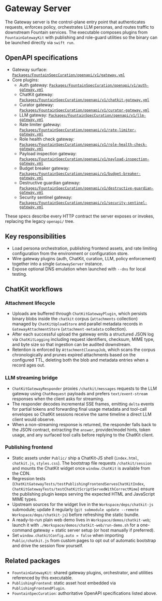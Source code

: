 # Gateway Server

The Gateway server is the control-plane entry point that authenticates requests, enforces policy, orchestrates LLM personas, and routes traffic to downstream Fountain services. The executable composes plugins from `FountainGatewayKit` with publishing and role-guard utilities so the binary can be launched directly via `swift run`.

## OpenAPI specifications

- Gateway surface: [`Packages/FountainSpecCuration/openapi/v1/gateway.yml`](../../../FountainSpecCuration/openapi/v1/gateway.yml)
- Core plugins:
  - Auth gateway: [`Packages/FountainSpecCuration/openapi/v1/auth-gateway.yml`](../../../FountainSpecCuration/openapi/v1/auth-gateway.yml)
  - ChatKit gateway: [`Packages/FountainSpecCuration/openapi/v1/chatkit-gateway.yml`](../../../FountainSpecCuration/openapi/v1/chatkit-gateway.yml)
  - Curator gateway: [`Packages/FountainSpecCuration/openapi/v1/curator-gateway.yml`](../../../FountainSpecCuration/openapi/v1/curator-gateway.yml)
  - LLM gateway: [`Packages/FountainSpecCuration/openapi/v1/llm-gateway.yml`](../../../FountainSpecCuration/openapi/v1/llm-gateway.yml)
  - Rate limiter gateway: [`Packages/FountainSpecCuration/openapi/v1/rate-limiter-gateway.yml`](../../../FountainSpecCuration/openapi/v1/rate-limiter-gateway.yml)
  - Role health check gateway: [`Packages/FountainSpecCuration/openapi/v1/role-health-check-gateway.yml`](../../../FountainSpecCuration/openapi/v1/role-health-check-gateway.yml)
  - Payload inspection gateway: [`Packages/FountainSpecCuration/openapi/v1/payload-inspection-gateway.yml`](../../../FountainSpecCuration/openapi/v1/payload-inspection-gateway.yml)
  - Budget breaker gateway: [`Packages/FountainSpecCuration/openapi/v1/budget-breaker-gateway.yml`](../../../FountainSpecCuration/openapi/v1/budget-breaker-gateway.yml)
  - Destructive guardian gateway: [`Packages/FountainSpecCuration/openapi/v1/destructive-guardian-gateway.yml`](../../../FountainSpecCuration/openapi/v1/destructive-guardian-gateway.yml)
  - Security sentinel gateway: [`Packages/FountainSpecCuration/openapi/v1/security-sentinel-gateway.yml`](../../../FountainSpecCuration/openapi/v1/security-sentinel-gateway.yml)

These specs describe every HTTP contract the server exposes or invokes, replacing the legacy `openapi/` tree.

## Key responsibilities

- Load persona orchestration, publishing frontend assets, and rate limiting configuration from the environment or configuration store.
- Wire gateway plugins (auth, ChatKit, curation, LLM, policy enforcement) together into a single `GatewayServer` instance.
- Expose optional DNS emulation when launched with `--dns` for local testing.

## ChatKit workflows

### Attachment lifecycle

- Uploads are buffered through `ChatKitGatewayPlugin`, which persists binary blobs inside the `chatkit` corpus (`attachments` collection) managed by `ChatKitUploadStore` and parallel metadata records in `GatewayAttachmentStore` (`attachment-metadata` collection).
- After each successful upload the gateway emits a structured JSON log via `ChatKitLogging` including request identifiers, checksum, MIME type, and byte size so that ingestion can be audited downstream.
- Retention is enforced by `AttachmentCleanupJob`, which scans the corpus chronologically and prunes expired attachments based on the configured TTL, deleting both the blob and metadata entries when a record ages out.

### LLM streaming bridge

- `ChatKitGatewayResponder` proxies `/chatkit/messages` requests to the LLM gateway using `ChatRequest` payloads and prefers `text/event-stream` responses when the client asks for streaming.
- The responder decodes incremental SSE frames, emitting `delta` events for partial tokens and forwarding final usage metadata and tool-call envelopes so ChatKit sessions receive the same timeline a direct LLM client would observe.
- When a non-streaming response is returned, the responder falls back to the JSON contract, extracting the `answer`, provider/model hints, token usage, and any surfaced tool calls before replying to the ChatKit client.

### Publishing frontend

- Static assets under `Public/` ship a ChatKit-JS shell (`index.html`, `chatkit.js`, `styles.css`). The bootstrap file requests `/chatkit/session` and mounts the ChatKit widget once `window.ChatKit` is available from the CDN.
- Regression tests (`ChatKitGatewayTests/testPublishingFrontendServesChatKitIndex`, `ChatKitGatewayTests/testChatKitScriptServedWithCorrectMime`) ensure the publishing plugin keeps serving the expected HTML and JavaScript MIME types.
- Upstream sources for the widget live in the `Workspace/deps/chatkit-js` submodule; update it regularly (`git submodule update --remote Workspace/deps/chatkit-js`) before refreshing the static bundle.
- A ready-to-run plain web demo lives in `Workspace/demos/chatkit-web`; launch it with `./Workspace/demos/chatkit-web/run-demo.sh` for a one-command gateway + static server setup (or host manually if preferred).
- Set `window.chatkitConfig.auto = false` when importing `Public/chatkit.js` from custom pages to opt out of automatic bootstrap and drive the session flow yourself.

## Related packages

- `FountainGatewayKit`: shared gateway plugins, orchestrator, and utilities referenced by this executable.
- `PublishingFrontend`: static asset host embedded via `PublishingFrontendPlugin`.
- `FountainSpecCuration`: authoritative OpenAPI specifications listed above.

